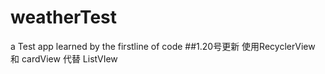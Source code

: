 # weatherTest
a Test app learned by the firstline of code
##1.20号更新
使用RecyclerView 和 cardView 代替 ListVIew
